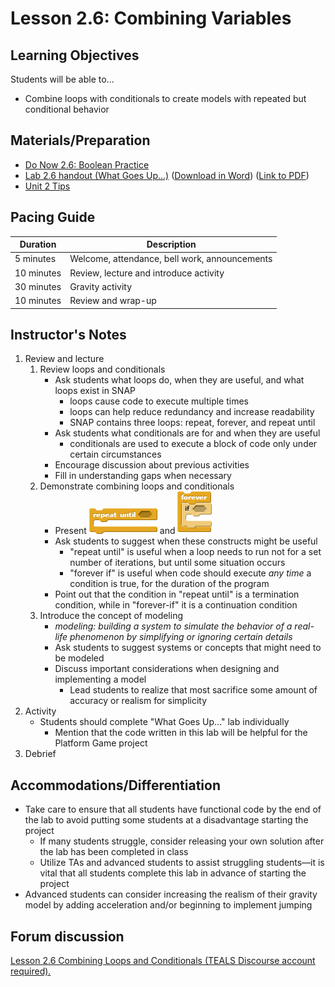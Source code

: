 <!--- REVISED -->
# Lesson 2.6: Combining Variables  

## Learning Objectives

Students will be able to...

-   Combine loops with conditionals to create models with repeated but conditional behavior

## Materials/Preparation

-   [Do Now 2.6: Boolean Practice](do_now_26.md)
-   [Lab 2.6 handout (What Goes Up...)](lab_26.md) ([Download in Word](https://github.com/TEALSK12/introduction-to-computer-science/raw/master/Unit%202%20Word/Lab%202.6%20What%20Goes%20Up.docx)) ([Link to PDF](https://github.com/TEALSK12/introduction-to-computer-science/raw/master/Unit%202%20PDF/Lab%202.6%20What%20Goes%20Up.pdf))
-   [Unit 2 Tips]()

## Pacing Guide

| Duration   | Description                                   |
| ---------- | --------------------------------------------- |
| 5 minutes  | Welcome, attendance, bell work, announcements |
| 10 minutes | Review, lecture and introduce activity        |
| 30 minutes | Gravity activity                              |
| 10 minutes | Review and wrap-up                            |

## Instructor's Notes

1.  Review and lecture
    1.  Review loops and conditionals
        -   Ask students what loops do, when they are useful, and what loops exist in SNAP
            -   loops cause code to execute multiple times
            -   loops can help reduce redundancy and increase readability
            -   SNAP contains three loops: repeat, forever, and repeat until
        -   Ask students what conditionals are for and when they are useful
            -   conditionals are used to execute a block of code only under certain circumstances
        -   Encourage discussion about previous activities
        -   Fill in understanding gaps when necessary
    2.  Demonstrate combining loops and conditionals
        -   Present ![](<repeat until.png>) and ![](foreverIf.png)
        -   Ask students to suggest when these constructs might be useful
            -   "repeat until" is useful when a loop needs to run not for a set number of iterations, but until some situation occurs
            -   "forever if" is useful when code should execute _any time_ a condition is true, for the duration of the program
        -   Point out that the condition in "repeat until" is a termination condition, while in "forever-if" it is a continuation condition
    3.  Introduce the concept of modeling
        -   _modeling: building a system to simulate the behavior of a real-life phenomenon by simplifying or ignoring certain details_
        -   Ask students to suggest systems or concepts that might need to be modeled
        -   Discuss important considerations when designing and implementing a model
            -   Lead students to realize that most sacrifice some amount of accuracy or realism for simplicity
2.  Activity
    -   Students should complete "What Goes Up..." lab individually
        -   Mention that the code written in this lab will be helpful for the Platform Game project
3.  Debrief


## Accommodations/Differentiation

-   Take care to ensure that all students have functional code by the end of the lab to avoid putting some students at a disadvantage starting the project
    -   If many students struggle, consider releasing your own solution after the lab has been completed in class
    -   Utilize TAs and advanced students to assist struggling students—it is vital that all students complete this lab in advance of starting the project
-   Advanced students can consider increasing the realism of their gravity model by adding acceleration and/or beginning to implement jumping

## Forum discussion

<a href="http://forums.tealsk12.org/c/intro-unit-2-loops/lesson-2-6-combining-loops-and-conditionals" target="_blank">
Lesson 2.6 Combining Loops and Conditionals (TEALS Discourse account required).</a>
